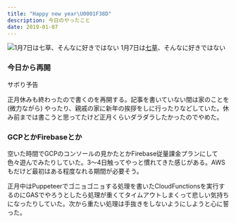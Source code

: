 ```yaml
---
title: "Happy new year\U0001F38D"
description: 今日のやったこと
date: 2019-01-07
---
```


![1月7日は[七草](http://www.nnh.to/01/07.html)、そんなに好きではない](https://cdn-images-1.medium.com/max/800/1*Qepu05uz2S7fKT1z_p8y4g.png)
1月7日は[七草](http://www.nnh.to/01/07.html)、そんなに好きではない

### 今日から再開

サボり予告

正月休みも終わったので書くのを再開する。記事を書いていない間は家のことを (微力ながら) やったり、親戚の家に新年の挨拶をしに行ったりなどしていた。休み前までは書こうと思ってたけど正月くらいダラダラしたかったのでやめた。

### GCPとかFirebaseとか

空いた時間でGCPのコンソールの見かたとかFirebase従量課金プランにして色々遊んでみたりしていた。3〜4日触ってやっと慣れてきた感じがある。AWSもだけど最初はある程度なれる期間が必要そう。

正月中はPuppeteerでゴニョゴニョする処理を書いたCloudFunctionsを実行するのにGASでやろうとしたら処理が重くてタイムアウトしまくって悲しい気持ちになったりしていた。次から重たい処理は手抜きをしないようにしようと心に誓った。
